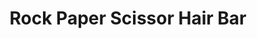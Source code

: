 ---
title: "Rock Paper Scissor Hair Bar"
url: /norman/rock-paper-scissor-hair-bar/
shop: hairdresser
---